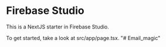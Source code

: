 # Firebase Studio

This is a NextJS starter in Firebase Studio.

To get started, take a look at src/app/page.tsx.
"# Email_magic" 
